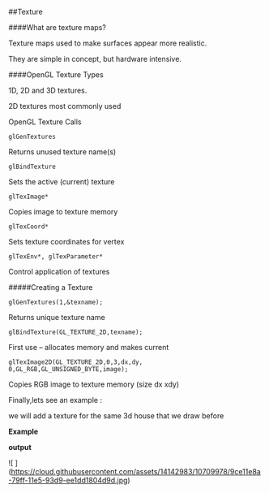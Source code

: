 ##Texture

####What are texture maps?

Texture maps used to make surfaces appear more realistic.

They are simple in concept, but hardware intensive.

####OpenGL Texture Types

1D, 2D and 3D textures.

2D textures most commonly used

OpenGL Texture Calls 

    glGenTextures
    
Returns unused texture name(s)

    glBindTexture
    
Sets the active (current) texture

    glTexImage*
    
Copies image to texture memory 

    glTexCoord*
    
Sets texture coordinates for vertex 

    glTexEnv*, glTexParameter*
    
Control application of textures



#####Creating a Texture 

    glGenTextures(1,&texname);
    
Returns unique texture name

    glBindTexture(GL_TEXTURE_2D,texname);
    
First use – allocates memory and makes current

    glTexImage2D(GL_TEXTURE_2D,0,3,dx,dy, 0,GL_RGB,GL_UNSIGNED_BYTE,image);
    
Copies RGB image to texture memory (size dx xdy) 

Finally,lets see an example :

we will add a texture for the same 3d house that we draw before 

**Example**
    
   

**output**

![ ] (https://cloud.githubusercontent.com/assets/14142983/10709978/9ce11e8a-79ff-11e5-93d9-ee1dd1804d9d.jpg)

